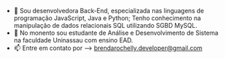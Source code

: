 - 👋 Sou desenvolvedora Back-End, especializada nas linguagens de programação JavaScript, Java e Python; Tenho conhecimento na manipulação de dados relacionais SQL utilizando SGBD MySQL.
- 👀 No monento sou estudante de Análise e Desenvolvimento de Sistema na faculdade Uninassau com ensino EAD.
- 📫 Entre em contato por --> brendarochelly.developer@gmail.com

<!---
BrendaRochelly-developer/BrendaRochelly-developer is a ✨ special ✨ repository because its `README.md` (this file) appears on your GitHub profile.
You can click the Preview link to take a look at your changes.
--->
